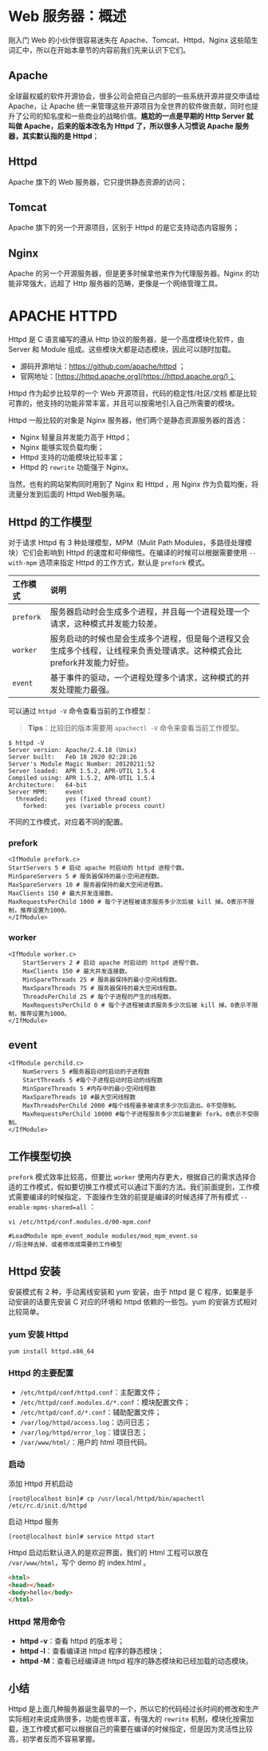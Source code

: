 # Web 服务器：概述

刚入门 Web 的小伙伴很容易迷失在 Apache、Tomcat、Httpd、Nginx 这些陌生词汇中，所以在开始本章节的内容前我们先来认识下它们。

## Apache

全球最权威的软件开源协会，很多公司会把自己内部的一些系统开源并提交申请给 Apache，让 Apache 统一来管理这些开源项目为全世界的软件做贡献，同时也提升了公司的知名度和一些商业的战略价值。**尴尬的一点是早期的 Http Server 就叫做 Apache，后来的版本改名为 Httpd 了，所以很多人习惯说 Apache 服务器，其实默认指的是 Httpd**；

## Httpd

Apache 旗下的 Web 服务器，它只提供静态资源的访问；

## Tomcat

Apache 旗下的另一个开源项目，区别于 Httpd 的是它支持动态内容服务；

## Nginx

Apache 的另一个开源服务器，但是更多时候拿他来作为代理服务器。Nginx 的功能非常强大，远超了 Http 服务器的范畴，更像是一个网络管理工具。

# APACHE HTTPD

Httpd 是 C 语言编写的遵从 Http 协议的服务器，是一个高度模块化软件，由 Server 和 Module 组成。这些模块大都是动态模块，因此可以随时加载。

- 源码开源地址：https://github.com/apache/httpd ；
- 官网地址：[https://httpd.apache.org](https://httpd.apache.org/)；

Httpd 作为起步比较早的一个 Web 开源项目，代码的稳定性/社区/文档 都是比较可靠的，他支持的功能非常丰富，并且可以按需地引入自己所需要的模块。

Httpd 一般比较的对象是 Nginx 服务器，他们两个是静态资源服务器的首选：

- Nginx 轻量且并发能力高于 Httpd；
- Nginx 能够实现负载均衡；
- Httpd 支持的功能模块比较丰富；
- Httpd 的 `rewrite` 功能强于 Nginx。

当然，也有的网站架构同时用到了 Nginx 和 Httpd ，用 Nginx 作为负载均衡，将流量分发到后面的 Httpd Web服务端。

## Httpd 的工作模型

对于请求 Httpd 有 3 种处理模型，MPM（Mulit Path Modules，多路径处理模块）它们会影响到 Httpd 的速度和可伸缩性。在编译的时候可以根据需要使用 `--with-mpm` 选项来指定 Httpd 的工作方式，默认是 `prefork` 模式。

| 工作模式  | 说明                                                         |
| :-------- | :----------------------------------------------------------- |
| `prefork` | 服务器启动时会生成多个进程，并且每一个进程处理一个请求，这种模式并发能力较差。 |
| `worker`  | 服务启动的时候也是会生成多个进程，但是每个进程又会生成多个线程，让线程来负责处理请求。这种模式会比prefork并发能力好些。 |
| `event`   | 基于事件的驱动，一个进程处理多个请求，这种模式的并发处理能力最强。 |

可以通过 `httpd -V` 命令查看当前的工作模型：

> **Tips**：比较旧的版本需要用 `apachectl -V` 命令来查看当前工作模型。

```shell
$ httpd -V
Server version: Apache/2.4.18 (Unix)
Server built:   Feb 18 2020 02:28:26
Server's Module Magic Number: 20120211:52
Server loaded:  APR 1.5.2, APR-UTIL 1.5.4
Compiled using: APR 1.5.2, APR-UTIL 1.5.4
Architecture:   64-bit
Server MPM:     event
  threaded:     yes (fixed thread count)
    forked:     yes (variable process count)

```

不同的工作模式，对应着不同的配置。

###  prefork

```shell
<IfModule prefork.c>
StartServers 5 # 启动 apache 时启动的 httpd 进程个数。
MinSpareServers 5 # 服务器保持的最小空闲进程数。
MaxSpareServers 10 # 服务器保持的最大空闲进程数。
MaxClients 150 # 最大并发连接数。
MaxRequestsPerChild 1000 # 每个子进程被请求服务多少次后被 kill 掉。0表示不限制，推荐设置为1000。
</IfModule>
```

### worker

```shell
<IfModule worker.c> 
    StartServers 2 # 启动 apache 时启动的 httpd 进程个数。 
    MaxClients 150 # 最大并发连接数。 
    MinSpareThreads 25 # 服务器保持的最小空闲线程数。 
    MaxSpareThreads 75 # 服务器保持的最大空闲线程数。 
    ThreadsPerChild 25 # 每个子进程的产生的线程数。 
    MaxRequestsPerChild 0 # 每个子进程被请求服务多少次后被 kill 掉。0表示不限制，推荐设置为1000。 
</IfModule> 
```

## event

```shell
<IfModule perchild.c> 
    NumServers 5 #服务器启动时启动的子进程数 
    StartThreads 5 #每个子进程启动时启动的线程数 
    MinSpareThreads 5 #内存中的最小空闲线程数 
    MaxSpareThreads 10 #最大空闲线程数 
    MaxThreadsPerChild 2000 #每个线程最多被请求多少次后退出。0不受限制。 
    MaxRequestsPerChild 10000 #每个子进程服务多少次后被重新 fork。0表示不受限制。 
</IfModule> 
```

## 工作模型切换

`prefork` 模式效率比较高，但要比 `worker` 使用内存更大，根据自己的需求选择合适的工作模式，假如要切换工作模式可以通过下面的方法。我们前面提到，工作模式需要编译的时候指定，下面操作生效的前提是编译的时候选择了所有模式 `--enable-mpms-shared=all` ：

```shell
vi /etc/httpd/conf.modules.d/00-mpm.conf

#LoadModule mpm_event_module modules/mod_mpm_event.so
//将注释去掉，或者修改成需要的工作模型
```

## Httpd 安装

安装模式有 2 种，手动离线安装和 yum 安装，由于 httpd 是 C 程序，如果是手动安装的话要先安装 C 对应的环境和 httpd 依赖的一些包。yum 的安装方式相对比较简单。

### yum 安装 Httpd

```shell
yum install httpd.x86_64
```

### Httpd 的主要配置

- `/etc/httpd/conf/httpd.conf`：主配置文件；
- `/etc/httpd/conf.modules.d/*.conf`：模块配置文件；
- `/etc/httpd/conf.d/*.conf`：辅助配置文件；
- `/var/log/httpd/access.log`：访问日志；
- `/var/log/httpd/error_log`：错误日志；
- `/var/www/html/`：用户的 html 项目代码。

### 启动

添加 Httpd 开机启动

```shell
[root@localhost bin]# cp /usr/local/httpd/bin/apachectl /etc/rc.d/init.d/httpd
```

启动 Httpd 服务

```shell
[root@localhost bin]# service httpd start
```

Httpd 启动后默认进入的是欢迎界面，我们的 Html 工程可以放在 `/var/www/html`，写个 demo 的 index.html 。

```html
<html>
<head></head>
<body>hello</body>
</html>
```

### Httpd 常用命令

- **httpd -v**：查看 httpd 的版本号；
- **httpd -l**：查看编译进 httpd 程序的静态模块；
- **httpd -M**：查看已经编译进 httpd 程序的静态模块和已经加载的动态模块。

## 小结

Httpd 是上面几种服务器诞生最早的一个，所以它的代码经过长时间的修改和生产实际相对来说成熟很多，功能也很丰富，有强大的 `rewrite` 机制，模块化按需加载，连工作模式都可以根据自己的需要在编译的时候指定，但是因为灵活性比较高，初学者反而不容易掌握。